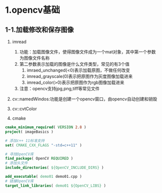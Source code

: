 # 1.opencv基础
## 1-1.加载修改和保存图像
1. imread
   1. 功能：加载图像文件，使得图像文件成为一个mat对象，其中第一个参数为图像文件名称
   2. 第二参数表示加载的图像是什么文件类型，常见的有3个值
      1. imraed_unchanged(<0)表示加载原图，不做任何改变
      2. imread_grayscale(0)表示把原图作为灰度图像加载进来
      3. imread_color(>0)表示把原图作为rgb图像加载进来
   3. 注意：opencv支持jpg,png,tiff等常见文件
2. cv::namedWindos:功能是创建一个opencv窗口，由opencv自动创建和销毁
3. cv::cvtColor

4. cmake
```cmake
cmake_minimum_required( VERSION 2.8 )
project( imageBasics )

# 添加c++ 11标准支持
set( CMAKE_CXX_FLAGS "-std=c++11" )

# 寻找OpenCV库
find_package( OpenCV REQUIRED )
# 添加头文件
include_directories( ${OpenCV_INCLUDE_DIRS} )

add_executable( demo01 demo01.cpp )
# 链接OpenCV库
target_link_libraries( demo01 ${OpenCV_LIBS} )
```